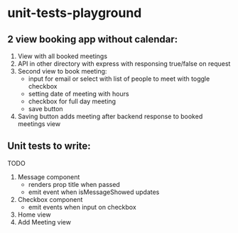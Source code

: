 # unit-tests-playground

## 2 view booking app without calendar:

1. View with all booked meetings
2. API in other directory with express with responsing true/false on request
3. Second view to book meeting:
    - input for email or select with list of people to meet with toggle checkbox
    - setting date of meeting with hours
    - checkbox for full day meeting
    - save button
4. Saving button adds meeting after backend response to booked meetings view

## Unit tests to write:

TODO
1. Message component
    - renders prop title when passed
    - emit event when isMessageShowed updates
2. Checkbox component
    - emit events when input on checkbox
3. Home view
4. Add Meeting view